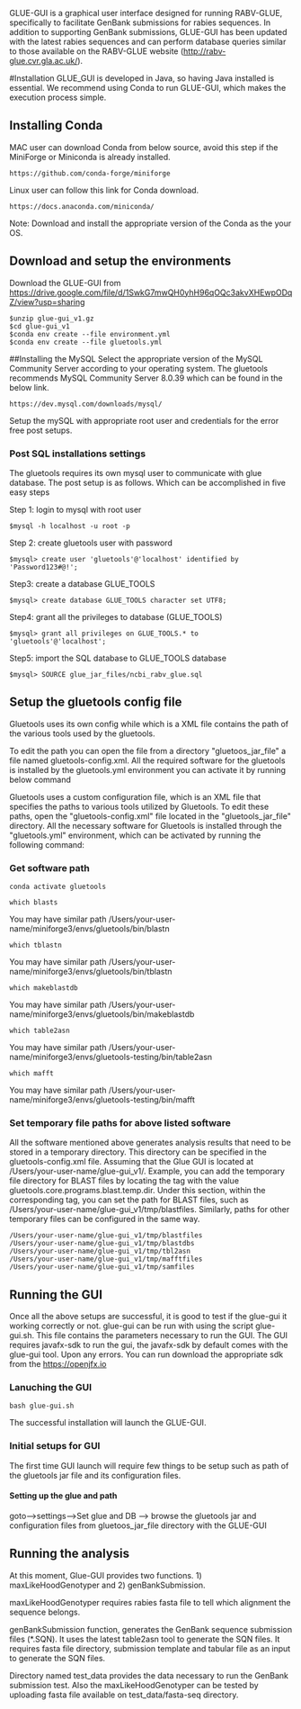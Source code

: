 GLUE-GUI is a graphical user interface designed for running RABV-GLUE, specifically to facilitate GenBank submissions for rabies sequences. In addition to supporting GenBank submissions, GLUE-GUI has been updated with the latest rabies sequences and can perform database queries similar to those available on the RABV-GLUE website (http://rabv-glue.cvr.gla.ac.uk/).

#Installation
GLUE_GUI is developed in Java, so having Java installed is essential. We recommend using Conda to run GLUE-GUI, which makes the execution process simple.

## Installing Conda 
MAC user can download Conda from below source, avoid this step if the MiniForge or Miniconda is already installed.

```shell
https://github.com/conda-forge/miniforge
```

Linux user can follow this link for Conda download.
```shell
https://docs.anaconda.com/miniconda/
```
Note: Download and install the appropriate version of the Conda as the your OS.


## Download and setup the environments

Download the GLUE-GUI from https://drive.google.com/file/d/1SwkG7mwQH0yhH96qOQc3akvXHEwpODqZ/view?usp=sharing


```shell
$unzip glue-gui_v1.gz
$cd glue-gui_v1
$conda env create --file environment.yml
$conda env create --file gluetools.yml
```

##Installing the MySQL
Select the appropriate version of the MySQL Community Server according to your operating system. The gluetools recommends MySQL Community Server 8.0.39 which can be found in the below link.

```shell
https://dev.mysql.com/downloads/mysql/
```
Setup the mySQL with appropriate root user and credentials for the error free post setups.

### Post SQL installations settings
The gluetools requires its own mysql user to communicate with glue database. The post setup is as follows. Which can be accomplished in five easy steps

Step 1: login to mysql with root user
```shell
$mysql -h localhost -u root -p
```
Step 2: create gluetools user with password
```shell
$mysql> create user 'gluetools'@'localhost' identified by 'Password123#@!';
```
Step3: create a database GLUE_TOOLS
```shell
$mysql> create database GLUE_TOOLS character set UTF8;
```
Step4: grant all the privileges to database (GLUE_TOOLS)
```shell
$mysql> grant all privileges on GLUE_TOOLS.* to 'gluetools'@'localhost';
```
Step5: import the SQL database to GLUE_TOOLS database
```shell
$mysql> SOURCE glue_jar_files/ncbi_rabv_glue.sql
```

## Setup the gluetools config file
Gluetools uses its own config while which is a XML file contains the path of the various tools used by the gluetools. 

To edit the path you can open the file from a directory "gluetoos_jar_file" a file named gluetools-config.xml. All the required software for the gluetools is installed by the gluetools.yml environment you can activate it by running below command

Gluetools uses a custom configuration file, which is an XML file that specifies the paths to various tools utilized by Gluetools. To edit these paths, open the "gluetools-config.xml" file located in the "gluetools_jar_file" directory. All the necessary software for Gluetools is installed through the "gluetools.yml" environment, which can be activated by running the following command:

### Get software path
```shell
conda activate gluetools
```
```shell
which blasts
```
You may have similar path /Users/your-user-name/miniforge3/envs/gluetools/bin/blastn
```shell
which tblastn
```
You may have similar path /Users/your-user-name/miniforge3/envs/gluetools/bin/tblastn
```shell
which makeblastdb
```
You may have similar path /Users/your-user-name/miniforge3/envs/gluetools/bin/makeblastdb
```shell
which table2asn 
```
You may have similar path /Users/your-user-name/miniforge3/envs/gluetools-testing/bin/table2asn
```shell
which mafft
```
You may have similar path /Users/your-user-name/miniforge3/envs/gluetools-testing/bin/mafft

### Set temporary file paths for above listed software
All the software mentioned above generates analysis results that need to be stored in a temporary directory. This directory can be specified in the gluetools-config.xml file. Assuming that the Glue GUI is located at /Users/your-user-name/glue-gui_v1/. Example, you can add the temporary file directory for BLAST files by locating the <name> tag with the value gluetools.core.programs.blast.temp.dir. Under this section, within the corresponding <value> tag, you can set the path for BLAST files, such as <value>/Users/your-user-name/glue-gui_v1/tmp/blastfiles</value>. Similarly, paths for other temporary files can be configured in the same way.

```
/Users/your-user-name/glue-gui_v1/tmp/blastfiles
/Users/your-user-name/glue-gui_v1/tmp/blastdbs
/Users/your-user-name/glue-gui_v1/tmp/tbl2asn
/Users/your-user-name/glue-gui_v1/tmp/mafftfiles
/Users/your-user-name/glue-gui_v1/tmp/samfiles
```


## Running the GUI
Once all the above setups are successful, it is good to test if the glue-gui it working correctly or not. glue-gui can be run with using the script glue-gui.sh. This file contains the parameters necessary to run the GUI. The GUI requires javafx-sdk to run the gui, the javafx-sdk by default comes with the glue-gui tool. Upon any errors. You can run download the appropriate sdk from the https://openjfx.io

### Lanuching the GUI
```shell
bash glue-gui.sh
```

The successful installation will launch the GLUE-GUI. 

### Initial setups for GUI

The first time GUI launch will require few things to be setup such as path of the gluetools jar file and its configuration files.

#### Setting up the glue and path
goto-->settings-->Set glue and DB --> browse the gluetools jar and configuration files from gluetoos_jar_file directory with the GLUE-GUI

## Running the analysis
At this moment, Glue-GUI provides two functions. 1) maxLikeHoodGenotyper and 2) genBankSubmission. 

maxLikeHoodGenotyper requires rabies fasta file to tell which alignment the sequence belongs. 

genBankSubmission function, generates the GenBank sequence submission files (*.SQN). It uses the latest table2asn tool to generate the SQN files. It requires fasta file directory, submission template and tabular file as an input to generate the SQN files.

Directory named test_data provides the data necessary to run the GenBank submission test. Also the maxLikeHoodGenotyper can be tested by uploading fasta file available on test_data/fasta-seq directory. 




